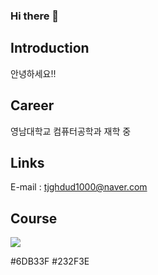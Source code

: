 ### Hi there 👋

<!--
**yh392754/yh392754** is a ✨ _special_ ✨ repository because its `README.md` (this file) appears on your GitHub profile.

Here are some ideas to get you started:

- 🔭 I’m currently working on ...
- 🌱 I’m currently learning ...
- 👯 I’m looking to collaborate on ...
- 🤔 I’m looking for help with ...
- 💬 Ask me about ...
- 📫 How to reach me: ...
- 😄 Pronouns: ...
- ⚡ Fun fact: ...
-->


## Introduction 
안녕하세요!! 

## Career 
영남대학교 컴퓨터공학과 재학 중 

## Links 
E-mail : tjghdud1000@naver.com

## Course
<img src="https://img.shields.io/badge/html5-E34F26?style=for-the-badge&logo=Spring boot&logoColor=white">

#6DB33F
#232F3E
## 
